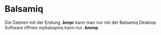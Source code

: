 
# Balsamiq 
Die Dateien mit der Endung **.bmpr** kann man nur mit der Balsamiq Desktop Software öffnen mybalsqmiq kann nur **.bmmp**
